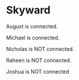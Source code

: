 # Skyward

August is connected.

Michael is connected.

Nicholas is NOT connected.

Raheen is NOT connected.

Joshua is NOT connected